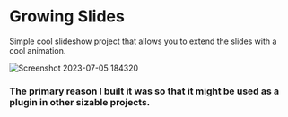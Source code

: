 # Growing Slides
Simple cool slideshow project that allows you to extend the slides with a cool animation.

![Screenshot 2023-07-05 184320](https://github.com/khaledelhannat/growingSlides/assets/76536316/b138a28c-e5ee-442c-bacc-28f0a6b4acaa)

### The primary reason I built it was so that it might be used as a plugin in other sizable projects.
